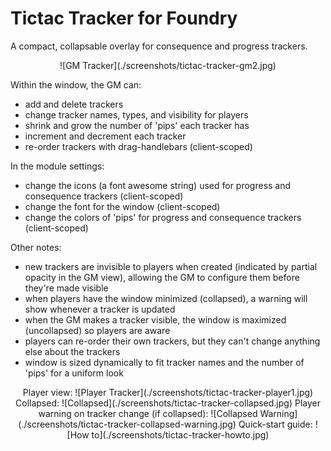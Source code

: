 # Tictac Tracker for Foundry
A compact, collapsable overlay for consequence and progress trackers. 

<p style="text-align: center;">
  ![GM Tracker](./screenshots/tictac-tracker-gm2.jpg)
</p> 

Within the window, the GM can:
- add and delete trackers
- change tracker names, types, and visibility for players
- shrink and grow the number of 'pips' each tracker has
- increment and decrement each tracker
- re-order trackers with drag-handlebars (client-scoped)

In the module settings:
- change the icons (a font awesome string) used for progress and consequence trackers (client-scoped)
- change the font for the window (client-scoped)
- change the colors of 'pips' for progress and consequence trackers (client-scoped)

Other notes:
- new trackers are invisible to players when created (indicated by partial opacity in the GM view), allowing the GM to configure them before they're made visible
- when players have the window minimized (collapsed), a warning will show whenever a tracker is updated
- when the GM makes a tracker visible, the window is maximized (uncollapsed) so players are aware
- players can re-order their own trackers, but they can't change anything else about the trackers
- window is sized dynamically to fit tracker names and the number of 'pips' for a uniform look

<p align="center">
  Player view:
  ![Player Tracker](./screenshots/tictac-tracker-player1.jpg)
  Collapsed:
  ![Collapsed](./screenshots/tictac-tracker-collapsed.jpg)
  Player warning on tracker change (if collapsed):
  ![Collapsed Warning](./screenshots/tictac-tracker-collapsed-warning.jpg)
  Quick-start guide:
  ![How to](./screenshots/tictac-tracker-howto.jpg)
</p>
